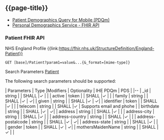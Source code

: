 ## {{page-title}}

- [Patient Demographics Query for Mobile (PDQm)](https://profiles.ihe.net/ITI/PDQm/index.html)
- [Personal Demographics Service - FHIR API](https://digital.nhs.uk/developer/api-catalogue/personal-demographics-service-fhir)


### Patient FHIR API

NHS England Profile {{link:https://fhir.nhs.uk/StructureDefinition/England-Patient}}

   
    GET [base]/Patient?param1=value&...{&_format=[mime-type]}
 

Search Parameters [Patient](https://hl7.org/fhir/R4/Patient.html#search)

The following search parameters should be supported:

| Parameters | Type |Modifiers | Optionality | IHE PDQm | PDS |
|--
| _id |	string	| |  SHALL |&check; | |
| active |	token	| |  SHALL |&check; | |
| family |	string	| |  SHALL |&check; | &check;|
| given |	string	| |  SHALL |&check; | &check;|
| identifier |	token	| |  SHALL |&check; | |
| telecom |	string	| |  SHALL |&check; | Supports email and phohe |
| birthdate |	string	| |  SHALL |&check; | &check;|
| address |	string	| |  SHALL |&check; | |
| address-city |	string	| |  SHALL |&check; | |
| address-country |	string	| |  SHALL |&check; | |
| address-postalcode |	string	| |  SHALL |&check; | &check;|
| address-state |	string	| |  SHALL |&check; | |
| gender |	token	| |  SHALL |&check; | &check;|
| mothersMaidenName |	string	| |  SHALL |&check; | |